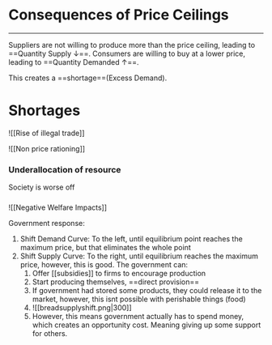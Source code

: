 # Consequences of Price Ceilings
---
Suppliers are not willing to produce more than the price ceiling, leading to ==Quantity Supply ↓==.
Consumers are willing to buy at a lower price, leading to ==Quantity Demanded ↑==.

This creates a ==shortage==(Excess Demand).

# Shortages

![[Rise of illegal trade]]

![[Non price rationing]]

### Underallocation of resource
Society is worse off

###
![[Negative Welfare Impacts]]

Government response:
1. Shift Demand Curve: To the left, until equilibrium point reaches the maximum price, but that eliminates the whole point
2. Shift Supply Curve: To the right, until equilibrium reaches the maximum price, however, this is good. The government can:
	1. Offer [[subsidies]] to firms to encourage production
	2. Start producing themselves, ==direct provision==
	3. If government had stored some products, they could release it to the market, however, this isnt possible with perishable things (food)
	4. ![[breadsupplyshift.png|300]]
	5. However, this means government actually has to spend money, which creates an opportunity cost. Meaning giving up some support for others.
